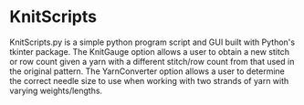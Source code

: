 # KnitScripts
KnitScripts.py is a simple python program script and GUI built with Python's tkinter package. The KnitGauge option allows a user to obtain a new stitch or row count given a yarn with a different stitch/row count from that used in the original pattern. The YarnConverter option allows a user to determine the correct needle size to use when working with two strands of yarn with varying weights/lengths.
